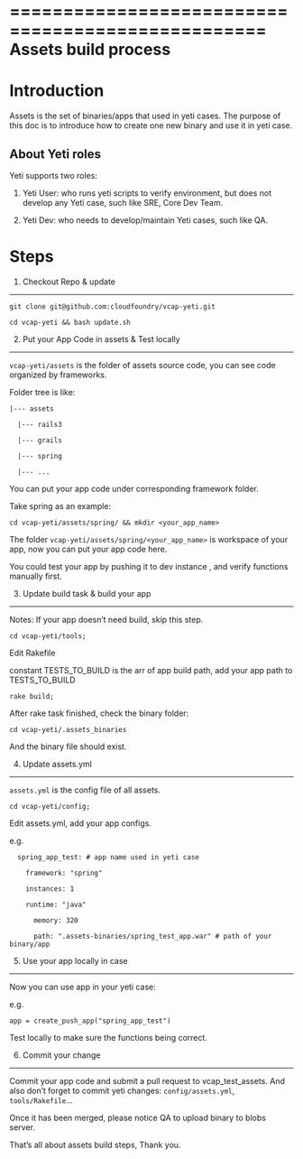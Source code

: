 ==================================================
Assets build process
==================================================

Introduction
==============================================================
Assets is the set of binaries/apps that used in yeti cases. The purpose of this doc is to introduce how to create one new binary and use it in yeti case.

About Yeti roles
-----------------------
Yeti supports two roles:

1. Yeti User: who runs yeti scripts to verify environment, but does not develop any Yeti case, such like SRE, Core Dev Team.

2. Yeti Dev: who needs to develop/maintain Yeti cases, such like QA.


Steps
=======================

1. Checkout Repo & update
-----------------------
``git clone git@github.com:cloudfoundry/vcap-yeti.git``

``cd vcap-yeti && bash update.sh``

2. Put your App Code in assets & Test locally
-----------------------
``vcap-yeti/assets`` is the folder of assets source code, you can see code organized by frameworks.

Folder tree is like:

    |--- assets

      |--- rails3

      |--- grails

      |--- spring

      |--- ...

You can put your app code under corresponding framework folder.

Take spring as an example:

``cd vcap-yeti/assets/spring/ && mkdir <your_app_name>``

The folder ``vcap-yeti/assets/spring/<your_app_name>`` is workspace of your app, now you can put your app code here.

You could test your app by pushing it to dev instance , and verify functions manually first.

3. Update build task & build your app
-----------------------
Notes: If your app doesn’t need build, skip this step.

``cd vcap-yeti/tools;``

Edit Rakefile

constant TESTS_TO_BUILD is the arr of app build path, add your app path to TESTS_TO_BUILD

``rake build;``

After rake task finished, check the binary folder:

``cd vcap-yeti/.assets_binaries``

And the binary file should exist.

4. Update assets.yml
-----------------------
``assets.yml`` is the config file of all assets.

``cd vcap-yeti/config;``

Edit assets.yml, add your app configs.

e.g.

      spring_app_test: # app name used in yeti case

        framework: "spring"

        instances: 1

        runtime: "java"

          memory: 320

          path: ".assets-binaries/spring_test_app.war" # path of your binary/app

5. Use your app locally in case
-----------------------
Now you can use app in your yeti case:

e.g.

``app = create_push_app("spring_app_test")``

Test locally to make sure the functions being correct.

6. Commit your change
-----------------------
Commit your app code and submit a pull request to vcap_test_assets. And also don’t forget to commit yeti changes: ``config/assets.yml``, ``tools/Rakefile``...

Once it has been merged, please notice QA to upload binary to blobs server.



That’s all about assets build steps, Thank you.
